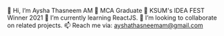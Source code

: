 👋 Hi, I’m Aysha Thasneem AM
🔭 MCA Graduate
👀 KSUM's IDEA FEST Winner 2021
🌱 I’m currently learning ReactJS.
💞️ I’m looking to collaborate on related projects. 
📫 Reach me via: ayshathasneemam@gmail.com
